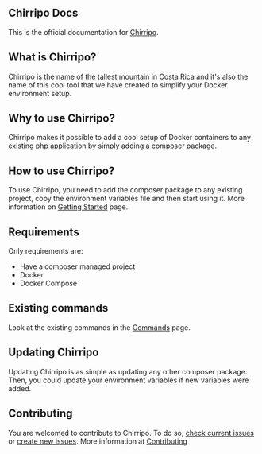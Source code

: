 ## Chirripo Docs

This is the official documentation for [Chirripo](https://chirripo.dev).

## What is Chirripo?

Chirripo is the name of the tallest mountain in Costa Rica and it's also the name of this cool tool that we have created to simplify your Docker environment setup.

## Why to use Chirripo?

Chirripo makes it possible to add a cool setup of Docker containers to any existing php application by simply adding a composer package.

## How to use Chirripo?

To use Chirripo, you need to add the composer package to any existing project, copy the environment variables file and then start using it. More information on [Getting Started](getting-started) page.

## Requirements

Only requirements are:

- Have a composer managed project
- Docker
- Docker Compose

## Existing commands

Look at the existing commands in the [Commands](commands) page.

## Updating Chirripo

Updating Chirripo is as simple as updating any other composer package. Then, you could update your environment variables if new variables were added. 

## Contributing

You are welcomed to contribute to Chirripo. To do so, [check current issues](https://github.com/chirripo/chirripo/issues) or [create new issues](https://github.com/chirripo/chirripo/issues/new). More information at [Contributing](contributing)